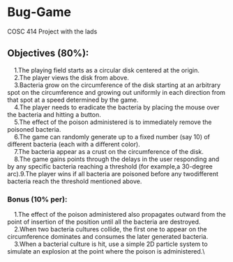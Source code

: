 # Bug-Game
COSC 414 Project with the lads

## Objectives (80%): ##

  &nbsp;&nbsp;&nbsp;&nbsp;1.The playing field starts as a circular disk centered at the origin.\
  &nbsp;&nbsp;&nbsp;&nbsp;2.The player views the disk from above.\
  &nbsp;&nbsp;&nbsp;&nbsp;3.Bacteria grow on the circumference of the disk starting at an arbitrary spot on the circumference and growing out uniformly in each direction from that spot at a speed determined by the game.\
  &nbsp;&nbsp;&nbsp;&nbsp;4.The player needs to eradicate the bacteria by placing the mouse over the bacteria and hitting a button.\
  &nbsp;&nbsp;&nbsp;&nbsp;5.The effect of the poison administered is to immediately remove the poisoned bacteria.\
  &nbsp;&nbsp;&nbsp;&nbsp;6.The game can randomly generate up to a fixed number (say 10) of different bacteria (each with a different color).\
  &nbsp;&nbsp;&nbsp;&nbsp;7.The bacteria appear as a crust on the circumference of the disk.
  &nbsp;&nbsp;&nbsp;&nbsp;8.The game gains points through the delays in the user responding and by any specific bacteria reaching a threshold (for example,a 30-degree arc).9.The player wins if all  bacteria are poisoned before any twodifferent bacteria reach the threshold mentioned above.
    
### Bonus (10% per): ###

  &nbsp;&nbsp;&nbsp;&nbsp;1.The effect of the poison administered also propagates outward from the point of insertion of the position until all the bacteria are destroyed.\
  &nbsp;&nbsp;&nbsp;&nbsp;2.When two bacteria cultures collide, the first one to appear on the circumference dominates and consumes the later generated bacteria.\
  &nbsp;&nbsp;&nbsp;&nbsp;3.When a bacterial culture is hit, use a simple 2D particle system to simulate an explosion at the point where the poison is administered.\
